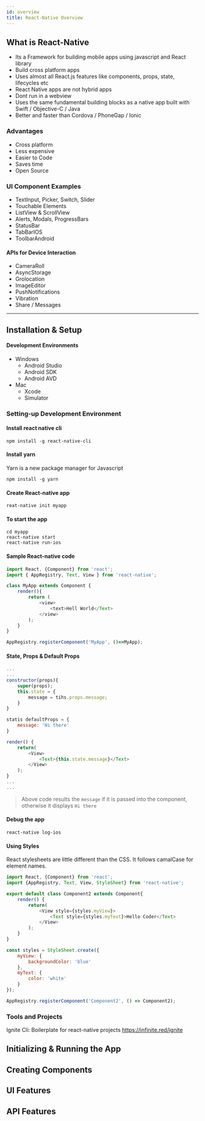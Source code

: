 ```yaml
---
id: overview
title: React-Native Overview
---
```


## What is React-Native

- Its a Framework for building mobile apps using javascript and React library
- Build cross platform apps
- Uses almost all React.js features like components, props, state, lifecycles etc
- React Native apps are not hybrid apps
- Dont run in a webview
- Uses the same fundamental building blocks as a native app built with Swift / Objective-C / Java
- Better and faster than Cordova / PhoneGap / Ionic

### Advantages

- Cross platform
- Less expensive
- Easier to Code
- Saves time
- Open Source 

### UI Component Examples

- TextInput, Picker, Switch, Slider
- Touchable Elements
- ListView & ScrollView
- Alerts, Modals, ProgressBars
- StatusBar
- TabBarIOS
- ToolbarAndroid

#### APIs for Device Interaction

- CameraRoll
- AsyncStorage
- Grolocation
- ImageEditor
- PushNotifications
- Vibration
- Share / Messages

---

## Installation & Setup 

#### Development Environments 

- Windows 
    - Android Studio
    - Android SDK
    - Android AVD
- Mac 
    - Xcode
    - Simulator


### Setting-up Development Environment

#### Install react native cli

    npm install -g react-native-cli

#### Install yarn

Yarn is a new package manager for Javascript

    npm install -g yarn

#### Create React-native app

    reat-native init myapp

#### To start the app

    cd myapp
    react-native start
    react-native run-ios


#### Sample React-native code

```js
import React, {Component} from 'react';
import { AppRegistry, Text, View } from 'react-native';

class MyApp extends Component {
    render(){
        return (
            <view>
                <text>Hell World</Text>
            </view>
        );
    }
}

AppRegistry.registerComponent('MyApp', ()=>MyApp);

```

#### State, Props & Default Props

```js
...
...
constructor(props){
    super(props);
    this.state = {
        message = tihs.props.message;
    }
}

statis defaultProps = {
    message: 'Hi there'
}

render() {
    return(
        <View>
            <Text>{this.state.message}</Text>
        </View>
    );
}
...
...

```

> Above code results the `message` if it is passed into the component, otherwise it displays `Hi there`

#### Debug the app

    react-native log-ios

#### Using Styles

React stylesheets are little different than the CSS. It follows camalCase for element names. 

```js
import React, {Component} from 'react';
import {AppRegistry, Text, View, StyleSheet} from 'react-native';

export default class Component2 extends Component{
    render() {
        return(
            <View style={styles.myView}>
                <Text style={styles.myText}>Hello Coder</Text>
            </View>
        );
    }
}

const styles = StyleSheet.create({
    myView: {
        backgroundColor: 'blue'
    },
    myText: {
        color: 'white'
    }
});

AppRegistry.registerComponent('Component2', () => Component2);
```

### Tools and Projects

Ignite Cli: Boilerplate for react-native projects
https://infinite.red/ignite


## Initializing & Running the App

## Creating Components

## UI Features

## API Features 

